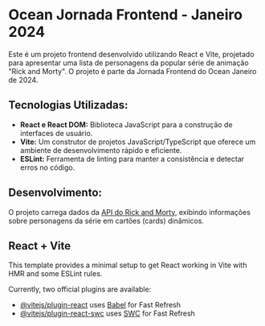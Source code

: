 # Ocean Jornada Frontend - Janeiro 2024

Este é um projeto frontend desenvolvido utilizando React e Vite, projetado para apresentar uma lista de personagens da popular série de animação "Rick and Morty". O projeto é parte da Jornada Frontend do Ocean Janeiro de 2024.

## Tecnologias Utilizadas:

- **React e React DOM:** Biblioteca JavaScript para a construção de interfaces de usuário.
- **Vite:** Um construtor de projetos JavaScript/TypeScript que oferece um ambiente de desenvolvimento rápido e eficiente.
- **ESLint:** Ferramenta de linting para manter a consistência e detectar erros no código.

## Desenvolvimento:

O projeto carrega dados da [API do Rick and Morty](https://rickandmortyapi.com/), exibindo informações sobre personagens da série em cartões (cards) dinâmicos.


## React + Vite

This template provides a minimal setup to get React working in Vite with HMR and some ESLint rules.

Currently, two official plugins are available:

- [@vitejs/plugin-react](https://github.com/vitejs/vite-plugin-react/blob/main/packages/plugin-react/README.md) uses [Babel](https://babeljs.io/) for Fast Refresh
- [@vitejs/plugin-react-swc](https://github.com/vitejs/vite-plugin-react-swc) uses [SWC](https://swc.rs/) for Fast Refresh
